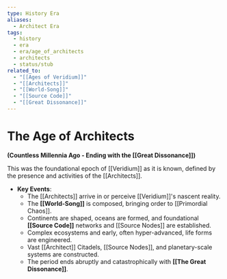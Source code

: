 ```yaml
---
type: History Era
aliases:
  - Architect Era
tags:
  - history
  - era
  - era/age_of_architects
  - architects
  - status/stub
related_to:
  - "[[Ages of Veridium]]"
  - "[[Architects]]"
  - "[[World-Song]]"
  - "[[Source Code]]"
  - "[[Great Dissonance]]"
---
```

# The Age of Architects

**(Countless Millennia Ago - Ending with the [[Great Dissonance]])**

This was the foundational epoch of [[Veridium]] as it is known, defined by the presence and activities of the [[Architects]].

* **Key Events**:
    * The [[Architects]] arrive in or perceive [[Veridium]]'s nascent reality.
    * The **[[World-Song]]** is composed, bringing order to [[Primordial Chaos]].
    * Continents are shaped, oceans are formed, and foundational **[[Source Code]]** networks and [[Source Nodes]] are established.
    * Complex ecosystems and early, often hyper-advanced, life forms are engineered.
    * Vast [[Architect]] Citadels, [[Source Nodes]], and planetary-scale systems are constructed.
    * The period ends abruptly and catastrophically with **[[The Great Dissonance]]**.